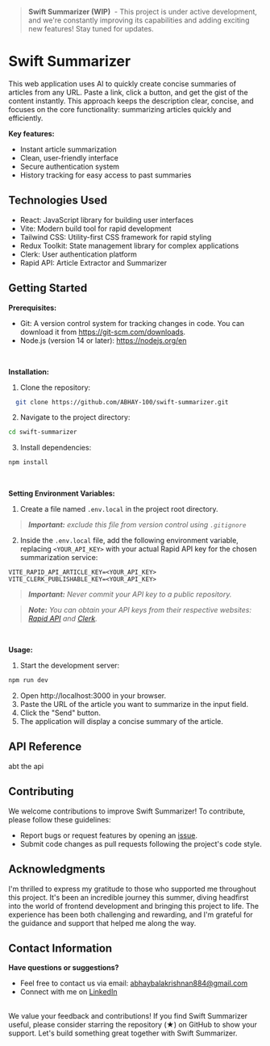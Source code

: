 > **Swift Summarizer (WIP)** ️ - This project is under active development, and we're constantly improving its capabilities and adding exciting new features! Stay tuned for updates.

# Swift Summarizer

This web application uses AI to quickly create concise summaries of articles from any URL. Paste a link, click a button, and get the gist of the content instantly. This approach keeps the description clear, concise, and focuses on the core functionality: summarizing articles quickly and efficiently.

**Key features:**
- Instant article summarization
- Clean, user-friendly interface
- Secure authentication system
- History tracking for easy access to past summaries


## Technologies Used

- React: JavaScript library for building user interfaces
- Vite: Modern build tool for rapid development
- Tailwind CSS: Utility-first CSS framework for rapid styling
- Redux Toolkit: State management library for complex applications
- Clerk: User authentication platform
- Rapid API: Article Extractor and Summarizer


## Getting Started

**Prerequisites:**

- Git: A version control system for tracking changes in code. You can download it from https://git-scm.com/downloads.
- Node.js (version 14 or later): https://nodejs.org/en

<br />

**Installation:**

1. Clone the repository:
```bash
  git clone https://github.com/ABHAY-100/swift-summarizer.git
```

2. Navigate to the project directory:
```bash
cd swift-summarizer
```

3. Install dependencies:
```bash
npm install
```

<br />

**Setting Environment Variables:**

1. Create a file named ``` .env.local ``` in the project root directory.
   
> ***Important:*** *exclude this file from version control using ``` .gitignore ```*

2. Inside the ``` .env.local ``` file, add the following environment variable, replacing ``` <YOUR_API_KEY> ```  with your actual Rapid API key for the chosen summarization service:
```env
VITE_RAPID_API_ARTICLE_KEY=<YOUR_API_KEY>
VITE_CLERK_PUBLISHABLE_KEY=<YOUR_API_KEY>
```

> ***Important:*** *Never commit your API key to a public repository.*

> ***Note:*** *You can obtain your API keys from their respective websites: [Rapid API](https://rapidapi.com) and [Clerk](https://clerk.dev/).*

<br />

**Usage:**

1. Start the development server:
```bash
npm run dev
```
2. Open http://localhost:3000 in your browser.
3. Paste the URL of the article you want to summarize in the input field.
4. Click the "Send"  button.
5. The application will display a concise summary of the article.

##  API Reference

abt the api

## Contributing

We welcome contributions to improve Swift Summarizer! To contribute, please follow these guidelines:

- Report bugs or request features by opening an [issue](https://github.com/ABHAY-100/swift-summarizer/issues).
- Submit code changes as pull requests following the project's code style.

## Acknowledgments

I'm thrilled to express my gratitude to those who supported me throughout this project. It's been an incredible journey this summer, diving headfirst into the world of frontend development and bringing this project to life. The experience has been both challenging and rewarding, and I'm grateful for the guidance and support that helped me along the way.

## Contact Information

**Have questions or suggestions?**

- Feel free to contact us via email: abhaybalakrishnan884@gmail.com
- Connect with me on [LinkedIn](https://in.linkedin.com/in/abhaybalakrishnan)

<br />
We value your feedback and contributions! If you find Swift Summarizer useful, please consider starring the repository (★) on GitHub to show your support. Let's build something great together with Swift Summarizer.
